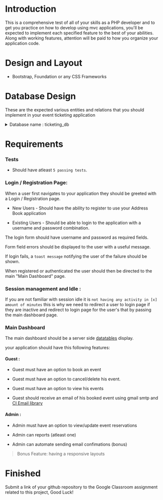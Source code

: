# Introduction

This is a comprehensive test of all of your skills as a PHP developer and to get you practice on how to develop using mvc applications, you'll be expected to implement each specified feature to the best of your abilities. Along with working features, attention will be paid to how you organize your application code.

# Design and Layout

* Bootstrap, Foundation or any CSS Frameworks

# Database Design

These are the expected various entities and relations that you should implement in your event ticketing application

<details>
<summary> Database name : ticketing_db </summary>

```
`roles`

* id 

* name Enum(admin = 1,guest = 2) = Enumeration of the role types

`users`

* id

* username = holders the username of the users

* password = hods the passwords of the users

* role_id = the role type of the users (Admin or Guest)

`events`

* id

* name = The name of the event (Eraserheads Reunion Concert)

* price = The ticket price of the event

`Guests`

* id

* user_id = Foreign key of the guest from `users` table

* fullname = The complete name of the attendees

* email = Contact email of the guest

* address = Contact address of the guest

* contact = Cellphone number of Phone number of the guest


`event_guest`

* id

* event_id = Foreign key of the `events` table

* guest_id = Foreign key of the `guests` table

* quantity = How many tickets ordered

* total = Total price of the ticket
```

</details>



# Requirements

### Tests

* Should have atleast `5 passing tests`.

### Login / Registration Page:

When a user first navigates to your application they should be greeted with a Login / Registration page.

* New Users - Should have the ability to register to use your Address Book application

* Existing Users - Should be able to login to the application with a username and password combination.

The login form should have username and password as required fields.

Form field errors should be displayed to the user with a useful message.

If login fails, a `toast message` notifying the user of the failure should be shown.

When registered or authenticated the user should then be directed to the main "Main Dashboard" page.

### Session management and Idle :

If you are not familiar with session idle it is `not having any activity in [x] amount of minutes` this is why we need to redirect a user to login page if they are inactive and redirect to login page for the user's that by passing the main dashboard page.

### Main Dashboard 

The main dashboard should be a server side [datatables](https://datatables.net/) display.

your application should have this following features:

#### Guest : 

* Guest must have an option to book an event

* Guest must have an option to cancel/delete his event.

* Guest must have an option to view his events

* Guest should receive an email of his booked event using gmail smtp and [CI Email library](https://codeigniter.com/user_guide/libraries/email.html)

#### Admin : 

* Admin must have an option to view/update event reservations

* Admin can reports (atleast one)

* Admin can automate sending email confimations (bonus) 


> Bonus Feature: having a responsive layouts


# Finished

Submit a link of your github repository to the Google Classroom assignment related to this project, Good Luck!

